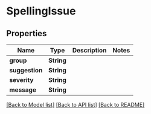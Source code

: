 # SpellingIssue

## Properties
Name | Type | Description | Notes
------------ | ------------- | ------------- | -------------
**group** | **String** |  | 
**suggestion** | **String** |  | 
**severity** | **String** |  | 
**message** | **String** |  | 

[[Back to Model list]](../README#documentation-for-models) [[Back to API list]](../README#documentation-for-api-endpoints) [[Back to README]](../README)



